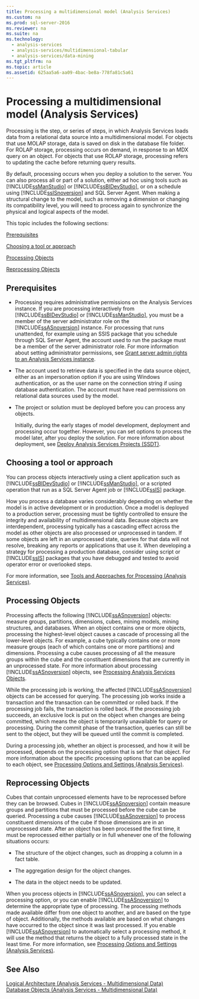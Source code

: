 ```yaml
---
title: Processing a multidimensional model (Analysis Services)
ms.custom: na
ms.prod: sql-server-2016
ms.reviewer: na
ms.suite: na
ms.technology: 
  - analysis-services
  - analysis-services/multidimensional-tabular
  - analysis-services/data-mining
ms.tgt_pltfrm: na
ms.topic: article
ms.assetid: 625aa5a6-aa09-4bac-be8a-778fa81c5a61
---
```

# Processing a multidimensional model (Analysis Services)
  Processing is the step, or series of steps, in which Analysis Services loads data from a relational data source into a multidimensional model. For objects that use MOLAP storage, data is saved on disk in the database file folder. For ROLAP storage, processing occurs on demand, in response to an MDX query on an object. For objects that use ROLAP storage, processing refers to updating the cache before returning query results.  
  
 By default, processing occurs when you deploy a solution to the server. You can also process all or part of a solution, either ad hoc using tools such as [!INCLUDE[ssManStudio](../../Token\Other/ssManStudio_md.md)] or [!INCLUDE[ssBIDevStudio](../../Token\Other/ssBIDevStudio_md.md)], or on a schedule using [!INCLUDE[ssISnoversion](../../Token\Other/ssISnoversion_md.md)] and SQL Server Agent. When making a structural change to the model, such as removing a dimension or changing its compatibility level, you will need to process again to synchronize the physical and logical aspects of the model.  
  
 This topic includes the following sections:  
  
 [Prerequisites](#bkmk_prereq)  
  
 [Choosing a tool or approach](#bkmk_tool)  
  
 [Processing Objects](#bkmk_proc)  
  
 [Reprocessing Objects](#bkmk_reproc)  
  
##  <a name="bkmk_prereq"></a> Prerequisites  
  
-   Processing requires administrative permissions on the Analysis Services instance. If you are processing interactively from [!INCLUDE[ssBIDevStudio](../../Token\Other/ssBIDevStudio_md.md)] or [!INCLUDE[ssManStudio](../../Token\Other/ssManStudio_md.md)], you must be a member of the server administrator role on the [!INCLUDE[ssASnoversion](../../Token\Other/ssASnoversion_md.md)] instance. For processing that runs unattended, for example using an SSIS package that you schedule through SQL Server Agent, the account used to run the package must be a member of the server administrator role. For more information about setting administrator permissions, see [Grant server admin rights to an  Analysis Services instance](../../Topics\TopicNameNotContainA/Grant-server-admin-rights-to-an--Analysis-Services-instance.md).  
  
-   The account used to retrieve data is specified in the data source object, either as an impersonation option if you are using Windows authentication, or as the user name on the connection string if using database authentication. The account must have read permissions on relational data sources used by the model.  
  
-   The project or solution must be deployed before you can process any objects.  
  
     Initially, during the early stages of model development, deployment and processing occur together. However, you can set options to process the model later, after you deploy the solution. For more information about deployment, see [Deploy Analysis Services Projects &#40;SSDT&#41;](../../Topics\TopicNameNotContainA/Deploy-Analysis-Services-Projects--SSDT-.md).  
  
##  <a name="bkmk_tool"></a> Choosing a tool or approach  
 You can process objects interactively using a client application such as [!INCLUDE[ssBIDevStudio](../../Token\Other/ssBIDevStudio_md.md)] or [!INCLUDE[ssManStudio](../../Token\Other/ssManStudio_md.md)], or a scripted operation that run as a SQL Server Agent job or [!INCLUDE[ssIS](../../Token\Other/ssIS_md.md)] package.  
  
 How you process a database varies considerably depending on whether the model is in active development or in production. Once a model is deployed to a production server, processing must be tightly controlled to ensure the integrity and availability of multidimensional data. Because objects are interdependent, processing typically has a cascading effect across the model as other objects are also processed or unprocessed in tandem. If some objects are left in an unprocessed state, queries for that data will not resolve, breaking any reports or applications that use it. When developing a strategy for processing a production database, consider using script or [!INCLUDE[ssIS](../../Token\Other/ssIS_md.md)] packages that you have debugged and tested to avoid operator error or overlooked steps.  
  
 For more information, see [Tools and Approaches for Processing &#40;Analysis Services&#41;](../../Topics\TopicNameNotContainA/Tools-and-Approaches-for-Processing--Analysis-Services-.md).  
  
##  <a name="bkmk_proc"></a> Processing Objects  
 Processing affects the following [!INCLUDE[ssASnoversion](../../Token\Other/ssASnoversion_md.md)] objects: measure groups, partitions, dimensions, cubes, mining models, mining structures, and databases. When an object contains one or more objects, processing the highest\-level object causes a cascade of processing all the lower\-level objects. For example, a cube typically contains one or more measure groups \(each of which contains one or more partitions\) and dimensions. Processing a cube causes processing of all the measure groups within the cube and the constituent dimensions that are currently in an unprocessed state. For more information about processing [!INCLUDE[ssASnoversion](../../Token\Other/ssASnoversion_md.md)] objects, see [Processing Analysis Services Objects](../../Topics\TopicNameNotContainA/Processing-Analysis-Services-Objects.md).  
  
 While the processing job is working, the affected [!INCLUDE[ssASnoversion](../../Token\Other/ssASnoversion_md.md)] objects can be accessed for querying. The processing job works inside a transaction and the transaction can be committed or rolled back. If the processing job fails, the transaction is rolled back. If the processing job succeeds, an exclusive lock is put on the object when changes are being committed, which means the object is temporarily unavailable for query or processing. During the commit phase of the transaction, queries can still be sent to the object, but they will be queued until the commit is completed.  
  
 During a processing job, whether an object is processed, and how it will be processed, depends on the processing option that is set for that object. For more information about the specific processing options that can be applied to each object, see [Processing Options and Settings &#40;Analysis Services&#41;](../../Topics\TopicNameNotContainA/Processing-Options-and-Settings--Analysis-Services-.md).  
  
##  <a name="bkmk_reproc"></a> Reprocessing Objects  
 Cubes that contain unprocessed elements have to be reprocessed before they can be browsed. Cubes in [!INCLUDE[ssASnoversion](../../Token\Other/ssASnoversion_md.md)] contain measure groups and partitions that must be processed before the cube can be queried. Processing a cube causes [!INCLUDE[ssASnoversion](../../Token\Other/ssASnoversion_md.md)] to process constituent dimensions of the cube if those dimensions are in an unprocessed state. After an object has been processed the first time, it must be reprocessed either partially or in full whenever one of the following situations occurs:  
  
-   The structure of the object changes, such as dropping a column in a fact table.  
  
-   The aggregation design for the object changes.  
  
-   The data in the object needs to be updated.  
  
 When you process objects in [!INCLUDE[ssASnoversion](../../Token\Other/ssASnoversion_md.md)], you can select a processing option, or you can enable [!INCLUDE[ssASnoversion](../../Token\Other/ssASnoversion_md.md)] to determine the appropriate type of processing. The processing methods made available differ from one object to another, and are based on the type of object. Additionally, the methods available are based on what changes have occurred to the object since it was last processed. If you enable [!INCLUDE[ssASnoversion](../../Token\Other/ssASnoversion_md.md)] to automatically select a processing method, it will use the method that returns the object to a fully processed state in the least time. For more information, see [Processing Options and Settings &#40;Analysis Services&#41;](../../Topics\TopicNameNotContainA/Processing-Options-and-Settings--Analysis-Services-.md).  
  
## See Also  
 [Logical Architecture &#40;Analysis Services - Multidimensional Data&#41;](../Topic/Logical%20Architecture%20\(Analysis%20Services%20-%20Multidimensional%20Data\).md)   
 [Database Objects &#40;Analysis Services - Multidimensional Data&#41;](../Topic/Database%20Objects%20\(Analysis%20Services%20-%20Multidimensional%20Data\).md)  
  
  